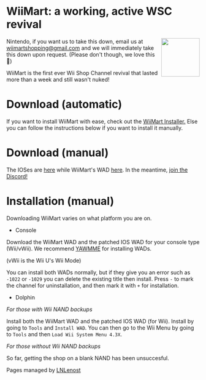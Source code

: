 # WiiMart: a working, active WSC revival

<img src="WiiMart_star_logo.png" width="100" height="100" align="right" />

Nintendo, if you want us to take this down, email us at wiimartshopping@gmail.com and we will immediately take this down upon request.
(Please don't though, we love this 🥺)

WiiMart is the first ever Wii Shop Channel revival that lasted more than a week and still wasn't nuked!

# Download (automatic)
If you want to install WiiMart with ease, check out the [WiiMart Installer.](https://github.com/WiiMart/WiiMartInstaller)
Else you can follow the instructions below if you want to install it manually.

# Download (manual)
The IOSes are [here](https://wiimart.github.io/cIOS/) while WiiMart's WAD [here](https://wiimart.github.io/wad/). In the meantime, [join the Discord!](https://dsc.gg/WiiMart)

# Installation (manual)
Downloading WiiMart varies on what platform you are on.

- Console

Download the WiiMart WAD and the patched IOS WAD for your console type (Wii/vWii). We recommend [YAWMME](https://oscwii.org/library/app/yawmME) for installing WADs.

(vWii is the Wii U's Wii Mode)

You can install both WADs normally, but if they give you an error such as `-1022` or `-1029` you can delete the existing title then install. Press `-` to mark the channel for uninstallation, and then mark it with `+` for installation.

- Dolphin

*For those with Wii NAND backups*

Install both the WiiMart WAD and the patched IOS WAD (for Wii). Install by going to `Tools` and `Install WAD`. You can then go to the Wii Menu by going to `Tools` and then `Load Wii System Menu 4.3X`.

*For those without Wii NAND backups*

So far, getting the shop on a blank NAND has been unsuccesful.


Pages managed by [LNLenost](https://github.com/LNLenost)
